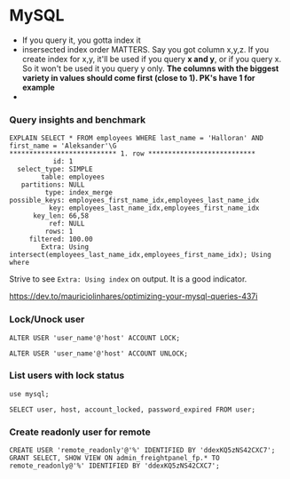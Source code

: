 # MySQL

- If you query it, you gotta index it
- insersected index order MATTERS. Say you got column x,y,z. If you create index for x,y, it'll be used if you query **x and y**, or if you query x. So it won't be used it you query y only. **The columns with the biggest variety in values should come first (close to 1). PK's have 1 for example**
- 


### Query insights and benchmark

```
EXPLAIN SELECT * FROM employees WHERE last_name = 'Halloran' AND first_name = 'Aleksander'\G
*************************** 1. row ***************************
           id: 1
  select_type: SIMPLE
        table: employees
   partitions: NULL
         type: index_merge
possible_keys: employees_first_name_idx,employees_last_name_idx
          key: employees_last_name_idx,employees_first_name_idx
      key_len: 66,58
          ref: NULL
         rows: 1
     filtered: 100.00
        Extra: Using intersect(employees_last_name_idx,employees_first_name_idx); Using where
```

Strive to see `Extra: Using index` on output. It is  a good indicator.

https://dev.to/mauriciolinhares/optimizing-your-mysql-queries-437i

### Lock/Unock user

```
ALTER USER 'user_name'@'host' ACCOUNT LOCK;
```

```
ALTER USER 'user_name'@'host' ACCOUNT UNLOCK;
```

### List users with lock status

``` use mysql;  ```

 ```
 SELECT user, host, account_locked, password_expired FROM user;
 ```

### Create readonly user for remote
```
CREATE USER 'remote_readonly'@'%' IDENTIFIED BY 'ddexKQ5zNS42CXC7';
GRANT SELECT, SHOW VIEW ON admin_freightpanel_fp.* TO remote_readonly@'%' IDENTIFIED BY 'ddexKQ5zNS42CXC7';
```
